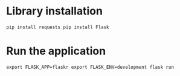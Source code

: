 # Library installation
`
pip install requests
pip install Flask
`

# Run the application
`
export FLASK_APP=flaskr
export FLASK_ENV=development
flask run
`
